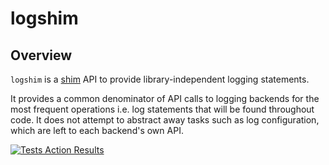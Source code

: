 # logshim

## Overview

`logshim` is a [shim](https://en.wikipedia.org/wiki/Shim_\(computing\)) API to
provide library-independent logging statements.

It provides a common denominator of API calls to logging backends for the most
frequent operations i.e. log statements that will be found throughout code. It
does not attempt to abstract away tasks such as log configuration, which are
left to each backend's own API.

[![Tests Action Results](https://github.com/wtsi-npg/logshim/actions/workflows/run-tests.yml/badge.svg)](https://github.com/wtsi-npg/logshim/actions/workflows/run-tests.yml)
